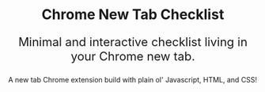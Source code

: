 <h1 align="center">
  Chrome New Tab Checklist 
</h1>
<p align="center" style="font-size: 1.5rem;">
  Minimal and interactive checklist living in your Chrome new tab.
</p>

<p align="center">
</p>

A new tab Chrome extension build with plain ol' Javascript, HTML, and CSS!
